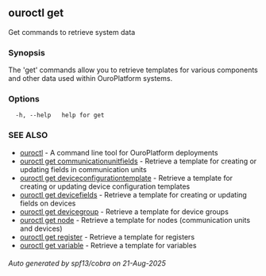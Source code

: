 ## ouroctl get

Get commands to retrieve system data

### Synopsis

The 'get' commands allow you to retrieve templates for various components and other data used within OuroPlatform systems.

### Options

```
  -h, --help   help for get
```

### SEE ALSO

* [ouroctl](ouroctl.md)	 - A command line tool for OuroPlatform deployments
* [ouroctl get communicationunitfields](ouroctl_get_communicationunitfields.md)	 - Retrieve a template for creating or updating fields in communication units
* [ouroctl get deviceconfigurationtemplate](ouroctl_get_deviceconfigurationtemplate.md)	 - Retrieve a template for creating or updating device configuration templates
* [ouroctl get devicefields](ouroctl_get_devicefields.md)	 - Retrieve a template for creating or updating fields on devices
* [ouroctl get devicegroup](ouroctl_get_devicegroup.md)	 - Retrieve a template for device groups
* [ouroctl get node](ouroctl_get_node.md)	 - Retrieve a template for nodes (communication units and devices)
* [ouroctl get register](ouroctl_get_register.md)	 - Retrieve a template for registers
* [ouroctl get variable](ouroctl_get_variable.md)	 - Retrieve a template for variables

###### Auto generated by spf13/cobra on 21-Aug-2025
